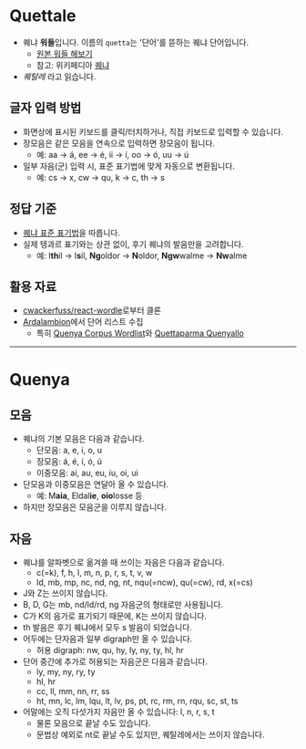 # Quettale

- 퀘냐 **워들**입니다. 이름의 `quetta`는 '단어'를 뜯하는 퀘냐 단어입니다.
  - [원본 워들 해보기](https://www.powerlanguage.co.uk/wordle/)
  - 참고: 위키페디아 [퀘냐](https://ko.wikipedia.org/wiki/%EA%BF%B0%EB%83%90)
  <!-- - Pronounced like _QUE-TTA-LAY_ -->
- _퀘탈레_ 라고 읽습니다.

## 글자 입력 방법

- 화면상에 표시된 키보드를 클릭/터치하거나, 직접 키보드로 입력할 수 있습니다.
- 장모음은 같은 모음을 연속으로 입력하면 장모음이 됩니다.
  - 예: aa → á, ee → é, ii → í, oo → ó, uu → ú
- 일부 자음(군) 입력 시, 표준 표기법에 맞게 자동으로 변환됩니다.
  - 예: cs → x, cw → qu, k → c, th → s

## 정답 기준

- [퀘냐 표준 표기법](#Quenya)을 따릅니다.
- 실제 텡과르 표기와는 상관 없이, 후기 퀘냐의 발음만을 고려합니다.
  - 예: I**th**il → I**s**il, **Ng**oldor → **N**oldor, **Ngw**walme → **Nw**alme

## 활용 자료

- [cwackerfuss/react-wordle](https://github.com/cwackerfuss/react-wordle)로부터 클론
- [Ardalambion](https://folk.uib.no/hnohf)에서 단어 리스트 수집
  - 특히 [Quenya Corpus Wordlist](https://folk.uib.no/hnohf/qlist.htm)와 [Quettaparma Quenyallo](https://folk.uib.no/hnohf/quen-eng.htm)

---

# Quenya

## 모음

- 퀘냐의 기본 모음은 다음과 같습니다.
  - 단모음: a, e, i, o, u
  - 장모음: á, é, í, ó, ú
  - 이중모음: ai, au, eu, iu, oi, ui
- 단모음과 이중모음은 연달아 올 수 있습니다.
  - 예: M**aia**, Eldal**ie**, **oio**losse 등
- 하지만 장모음은 모음군을 이루지 않습니다.
<!-- - 하지만 장모음 뒤에는 다른 모음이나 자음군이 올 수 없습니다.
  - 일부 digraph (nw, qu, hy, ly, ny, ty, hl, hr)는 엄밀히는 자음군으로 취급되지 않습니다. -->

## 자음

- 퀘냐를 알파벳으로 옮겨쓸 때 쓰이는 자음은 다음과 같습니다.
  - c(=k), f, h, l, m, n, p, r, s, t, v, w
  - ld, mb, mp, nc, nd, ng, nt, nqu(=ncw), qu(=cw), rd, x(=cs)
- J와 Z는 쓰이지 않습니다.
- B, D, G는 mb, nd/ld/rd, ng 자음군의 형태로만 사용됩니다.
- C가 K의 음가로 표기되기 때문에, K는 쓰이지 않습니다.
- th 발음은 후기 퀘냐에서 모두 s 발음이 되었습니다.
- 어두에는 단자음과 일부 digraph만 올 수 있습니다.
  - 허용 digraph: nw, qu, hy, ly, ny, ty, hl, hr
- 단어 중간에 추가로 허용되는 자음군은 다음과 같습니다.
  - ly, my, ny, ry, ty
  - hl, hr
  - cc, ll, mm, nn, rr, ss
  - ht, mn, lc, lm, lqu, lt, lv, ps, pt, rc, rm, rn, rqu, sc, st, ts
- 어말에는 오직 다섯가지 자음만 올 수 있습니다: l, n, r, s, t
  - 물론 모음으로 끝날 수도 있습니다.
  - 문법상 예외로 nt로 끝날 수도 있지만, 퀘탈레에서는 쓰이지 않습니다.
